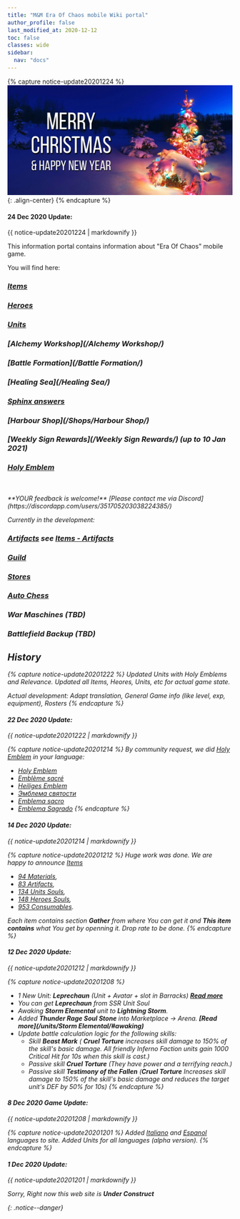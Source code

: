 ```yaml
---
title: "M&M Era Of Chaos mobile Wiki portal"
author_profile: false
last_modified_at: 2020-12-12
toc: false
classes: wide
sidebar:
  nav: "docs"
---
```



{% capture notice-update20201224 %}
![image-center](/assets/images/xmass2021.jpg){: .align-center}
{% endcapture %}

<div class="notice--danger">
  <h4 class="no_toc">24 Dec 2020 Update:</h4>
  {{ notice-update20201224 | markdownify }}
</div>

This information portal contains information about "Era Of Chaos" mobile game.

You will find here:
### <i class="fas fa-gavel"/> [Items](/Items/)
### <i class="fas fa-chess-king"/>  [Heroes](/heroes/) 
### <i class="fab fa-optin-monster"/>  [Units](/units/)
### <i class="fas fa-place-of-worship"/>  [Alchemy Workshop](/Alchemy Workshop/)
### <i class="fab fa-battle-net"/> [Battle Formation](/Battle Formation/)
### <i class="fas fa-water"/>  [Healing Sea](/Healing Sea/)
### <i class="fas fa-question-circle"/>  [Sphinx answers](/sphinx/)
### <i class="fas fa-store-alt"/>  [Harbour Shop](/Shops/Harbour Shop/)
### <i class="fas fa-business-time"/>  [Weekly Sign Rewards](/Weekly Sign Rewards/) (up to 10 Jan 2021)
### <i class="fas fa-atom"/>  [Holy Emblem](/Emblem/)
<br/>
<br/>
**YOUR feedback is welcome!**
[Please contact me via Discord](https://discordapp.com/users/351705203038224385/)



Currently in the development:
### <i class="fas fa-hand-sparkles"/>  [Artifacts](/artifacts/) see [Items - Artifacts](/Items/Artifacts/)
### <i class="fas fa-place-of-worship"/>  [Guild](/guild/)
### <i class="fas fa-store"/>  [Stores](/stores/)
### <i class="fas fa-chess"/>  [Auto Chess](/autochess/)
### War Maschines (TBD)
### Battlefield Backup (TBD)


## History
{% capture notice-update20201222 %}
Updated Units with Holy Emblems and Relevance.
Updated all Items, Heores, Units, etc for actual game state.

Actual development: Adapt translation, General Game info (like level, exp, equipment), Rosters
{% endcapture %}

<div class="notice--danger">
  <h4 class="no_toc">22 Dec 2020 Update:</h4>
  {{ notice-update20201222 | markdownify }}
</div>

{% capture notice-update20201214 %}
By community request, we did [Holy Emblem](/Emblem/) in your language:
* <i class="fas fa-atom"/>  [Holy Emblem](/Emblem/)
* <i class="fas fa-atom"/>  [Emblème sacré](/fr/Emblem/)
* <i class="fas fa-atom"/>  [Heiliges Emblem](/de/Emblem/)
* <i class="fas fa-atom"/>  [Эмблема святости](/ru/Emblem/)
* <i class="fas fa-atom"/>  [Emblema sacro](/it/Emblem/)
* <i class="fas fa-atom"/>  [Emblema Sagrado](/es/Emblem/)
{% endcapture %}

<div class="notice--danger">
  <h4 class="no_toc">14 Dec 2020 Update:</h4>
  {{ notice-update20201214 | markdownify }}
</div>

{% capture notice-update20201212 %}
Huge work was done. We are happy to announce [Items](/Items/) 

* [94 Materials](https://eraofchaos.github.io/Items/), 
* [83 Artifacts](https://eraofchaos.github.io/Items/Artifacts/), 
* [134 Units Souls](https://eraofchaos.github.io/Items/Units/), 
* [148 Heroes Souls](https://eraofchaos.github.io/Items/Heroes/), 
* [953 Consumables](https://eraofchaos.github.io/Items/Consumables/). 

Each item contains section **Gather** from where You can get it and **This item contains** what You get by openning it. Drop rate to be done.
{% endcapture %}

<div class="notice--danger">
  <h4 class="no_toc">12 Dec 2020 Update:</h4>
  {{ notice-update20201212 | markdownify }}
</div>

{% capture notice-update20201208 %}
* 1 New Unit: **Leprechaun** (Unit + Avatar + slot in Barracks)  **[Read more](/units/Leprechaun/)**
* You can get **Leprechaun** from SSR Unit Soul
* Awaking **Storm Elemental** unit to **Lightning Storm**. 
* Added **Thunder Rage Soul Stone** into Marketplace -> Arena. **[Read more](/units/Storm Elemental/#awaking)**
* Update battle calculation logic for the following skills:
     - Skill **Beast Mark** ( **Cruel Torture** increases skill damage to 150% of the skill's basic damage. All friendly Inferno Faction units gain 1000 Critical Hit for 10s when this skill is cast.)
     - Passive skill **Cruel Torture** (They have power and a terrifying reach.)
     - Passive skill **Testimony of the Fallen** (**Cruel Torture** Increases skill damage to 150% of the skill's basic damage and reduces the target unit's DEF by 50% for 10s)
{% endcapture %}

<div class="notice--danger">
  <h4 class="no_toc">8 Dec 2020 Game Update:</h4>
  {{ notice-update20201208 | markdownify }}
</div>

{% capture notice-update20201201 %}
  Added [Italiano](/it/) and [Espanol](/es/) languages to site. Added Units for all languages (alpha version).
{% endcapture %}

<div class="notice--danger">
  <h4 class="no_toc">1 Dec 2020 Update:</h4>
  {{ notice-update20201201 | markdownify }}
</div>

Sorry, Right now this web site is **Under Construct**

{: .notice--danger}

